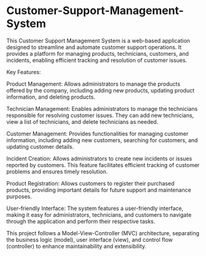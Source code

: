 # Customer-Support-Management-System
This Customer Support Management System is a web-based application designed to streamline and automate customer support operations. It provides a platform for managing products, technicians, customers, and incidents, enabling efficient tracking and resolution of customer issues.

Key Features:

Product Management: Allows administrators to manage the products offered by the company, including adding new products, updating product information, and deleting products.

Technician Management: Enables administrators to manage the technicians responsible for resolving customer issues. They can add new technicians, view a list of technicians, and delete technicians as needed.

Customer Management: Provides functionalities for managing customer information, including adding new customers, searching for customers, and updating customer details.

Incident Creation: Allows administrators to create new incidents or issues reported by customers. This feature facilitates efficient tracking of customer problems and ensures timely resolution.

Product Registration: Allows customers to register their purchased products, providing important details for future support and maintenance purposes.

User-friendly Interface: The system features a user-friendly interface, making it easy for administrators, technicians, and customers to navigate through the application and perform their respective tasks.

This project follows a Model-View-Controller (MVC) architecture, separating the business logic (model), user interface (view), and control flow (controller) to enhance maintainability and extensibility.
